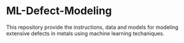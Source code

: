# ML-Defect-Modeling
This repository provide the instructions, data and models for modeling extensive defects in metals using machine learning techaniques.
